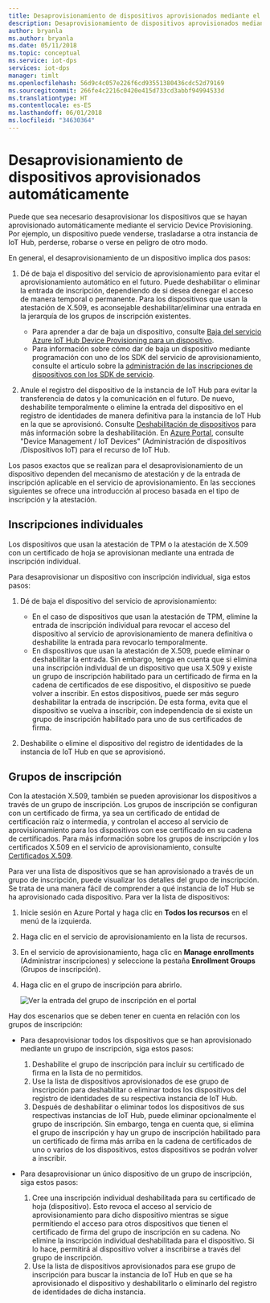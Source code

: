 ```yaml
---
title: Desaprovisionamiento de dispositivos aprovisionados mediante el servicio Azure IoT Hub Device Provisioning | Microsoft Docs
description: Desaprovisionamiento de dispositivos aprovisionados mediante el servicio Azure IoT Hub Device Provisioning
author: bryanla
ms.author: bryanla
ms.date: 05/11/2018
ms.topic: conceptual
ms.service: iot-dps
services: iot-dps
manager: timlt
ms.openlocfilehash: 56d9c4c057e226f6cd93551380436cdc52d79169
ms.sourcegitcommit: 266fe4c2216c0420e415d733cd3abbf94994533d
ms.translationtype: HT
ms.contentlocale: es-ES
ms.lasthandoff: 06/01/2018
ms.locfileid: "34630364"
---
```

# <a name="how-to-deprovision-devices-that-were-previously-auto-provisioned"></a>Desaprovisionamiento de dispositivos aprovisionados automáticamente 

Puede que sea necesario desaprovisionar los dispositivos que se hayan aprovisionado automáticamente mediante el servicio Device Provisioning. Por ejemplo, un dispositivo puede venderse, trasladarse a otra instancia de IoT Hub, perderse, robarse o verse en peligro de otro modo. 

En general, el desaprovisionamiento de un dispositivo implica dos pasos:

1. Dé de baja el dispositivo del servicio de aprovisionamiento para evitar el aprovisionamiento automático en el futuro. Puede deshabilitar o eliminar la entrada de inscripción, dependiendo de si desea denegar el acceso de manera temporal o permanente. Para los dispositivos que usan la atestación de X.509, es aconsejable deshabilitar/eliminar una entrada en la jerarquía de los grupos de inscripción existentes.  
 
   - Para aprender a dar de baja un dispositivo, consulte [Baja del servicio Azure IoT Hub Device Provisioning para un dispositivo](how-to-revoke-device-access-portal.md).
   - Para información sobre cómo dar de baja un dispositivo mediante programación con uno de los SDK del servicio de aprovisionamiento, consulte el artículo sobre la [administración de las inscripciones de dispositivos con los SDK de servicio](how-to-manage-enrollments-sdks.md).

2. Anule el registro del dispositivo de la instancia de IoT Hub para evitar la transferencia de datos y la comunicación en el futuro. De nuevo, deshabilite temporalmente o elimine la entrada del dispositivo en el registro de identidades de manera definitiva para la instancia de IoT Hub en la que se aprovisionó. Consulte [Deshabilitación de dispositivos](/azure/iot-hub/iot-hub-devguide-identity-registry#disable-devices) para más información sobre la deshabilitación. En [Azure Portal](https://portal.azure.com), consulte "Device Management / IoT Devices" (Administración de dispositivos /Dispositivos IoT) para el recurso de IoT Hub.

Los pasos exactos que se realizan para el desaprovisionamiento de un dispositivo dependen del mecanismo de atestación y de la entrada de inscripción aplicable en el servicio de aprovisionamiento. En las secciones siguientes se ofrece una introducción al proceso basada en el tipo de inscripción y la atestación.

## <a name="individual-enrollments"></a>Inscripciones individuales
Los dispositivos que usan la atestación de TPM o la atestación de X.509 con un certificado de hoja se aprovisionan mediante una entrada de inscripción individual. 

Para desaprovisionar un dispositivo con inscripción individual, siga estos pasos: 

1. Dé de baja el dispositivo del servicio de aprovisionamiento:

   - En el caso de dispositivos que usan la atestación de TPM, elimine la entrada de inscripción individual para revocar el acceso del dispositivo al servicio de aprovisionamiento de manera definitiva o deshabilite la entrada para revocarlo temporalmente. 
   - En dispositivos que usan la atestación de X.509, puede eliminar o deshabilitar la entrada. Sin embargo, tenga en cuenta que si elimina una inscripción individual de un dispositivo que usa X.509 y existe un grupo de inscripción habilitado para un certificado de firma en la cadena de certificados de ese dispositivo, el dispositivo se puede volver a inscribir. En estos dispositivos, puede ser más seguro deshabilitar la entrada de inscripción. De esta forma, evita que el dispositivo se vuelva a inscribir, con independencia de si existe un grupo de inscripción habilitado para uno de sus certificados de firma.

2. Deshabilite o elimine el dispositivo del registro de identidades de la instancia de IoT Hub en que se aprovisionó. 


## <a name="enrollment-groups"></a>Grupos de inscripción
Con la atestación X.509, también se pueden aprovisionar los dispositivos a través de un grupo de inscripción. Los grupos de inscripción se configuran con un certificado de firma, ya sea un certificado de entidad de certificación raíz o intermedia, y controlan el acceso al servicio de aprovisionamiento para los dispositivos con ese certificado en su cadena de certificados. Para más información sobre los grupos de inscripción y los certificados X.509 en el servicio de aprovisionamiento, consulte [Certificados X.509](concepts-security.md#x509-certificates). 

Para ver una lista de dispositivos que se han aprovisionado a través de un grupo de inscripción, puede visualizar los detalles del grupo de inscripción. Se trata de una manera fácil de comprender a qué instancia de IoT Hub se ha aprovisionado cada dispositivo. Para ver la lista de dispositivos: 

1. Inicie sesión en Azure Portal y haga clic en **Todos los recursos** en el menú de la izquierda.
2. Haga clic en el servicio de aprovisionamiento en la lista de recursos.
3. En el servicio de aprovisionamiento, haga clic en **Manage enrollments** (Administrar inscripciones) y seleccione la pestaña **Enrollment Groups** (Grupos de inscripción).
4. Haga clic en el grupo de inscripción para abrirlo.

   ![Ver la entrada del grupo de inscripción en el portal](./media/how-to-unprovision-devices/view-enrollment-group.png)

Hay dos escenarios que se deben tener en cuenta en relación con los grupos de inscripción:

- Para desaprovisionar todos los dispositivos que se han aprovisionado mediante un grupo de inscripción, siga estos pasos:
  1. Deshabilite el grupo de inscripción para incluir su certificado de firma en la lista de no permitidos. 
  2. Use la lista de dispositivos aprovisionados de ese grupo de inscripción para deshabilitar o eliminar todos los dispositivos del registro de identidades de su respectiva instancia de IoT Hub. 
  3. Después de deshabilitar o eliminar todos los dispositivos de sus respectivas instancias de IoT Hub, puede eliminar opcionalmente el grupo de inscripción. Sin embargo, tenga en cuenta que, si elimina el grupo de inscripción y hay un grupo de inscripción habilitado para un certificado de firma más arriba en la cadena de certificados de uno o varios de los dispositivos, estos dispositivos se podrán volver a inscribir. 

- Para desaprovisionar un único dispositivo de un grupo de inscripción, siga estos pasos:
  1. Cree una inscripción individual deshabilitada para su certificado de hoja (dispositivo). Esto revoca el acceso al servicio de aprovisionamiento para dicho dispositivo mientras se sigue permitiendo el acceso para otros dispositivos que tienen el certificado de firma del grupo de inscripción en su cadena. No elimine la inscripción individual deshabilitada para el dispositivo. Si lo hace, permitirá al dispositivo volver a inscribirse a través del grupo de inscripción. 
  2. Use la lista de dispositivos aprovisionados para ese grupo de inscripción para buscar la instancia de IoT Hub en que se ha aprovisionado el dispositivo y deshabilitarlo o eliminarlo del registro de identidades de dicha instancia. 
  
  










